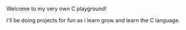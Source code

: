 Welcome to my very own C playground!

I'll be doing projects for fun as i learn grow and learn the C language.
